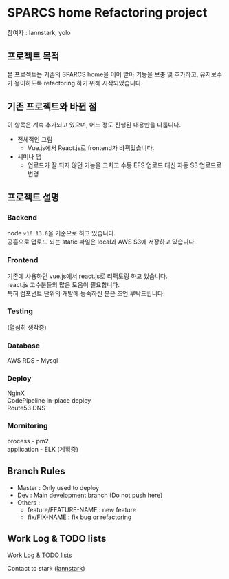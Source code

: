 # SPARCS home Refactoring project

참여자 : lannstark, yolo

## 프로젝트 목적

본 프로젝트는 기존의 SPARCS home을 이어 받아 기능을 보충 및 추가하고, 유지보수가 용이하도록 refactoring 하기 위해 시작되었습니다.

## 기존 프로젝트와 바뀐 점

이 항목은 계속 추가되고 있으며, 어느 정도 진행된 내용만을 다룹니다.

- 전체적인 그림
  - Vue.js에서 React.js로 frontend가 바뀌었습니다.
- 세미나 탭
  - 업로드가 잘 되지 않던 기능을 고치고 수동 EFS 업로드 대신 자동 S3 업로드로 변경

## 프로젝트 설명

### Backend

node `v10.13.0`을 기준으로 하고 있습니다.  
공홈으로 업로드 되는 static 파일은 local과 AWS S3에 저장하고 있습니다.

### Frontend

기존에 사용하던 vue.js에서 react.js로 리팩토링 하고 있습니다.  
react.js 고수분들의 많은 도움이 필요합니다.  
특히 컴포넌트 단위의 개발에 능숙하신 분은 조언 부탁드립니다.  

### Testing

(열심히 생각중)

### Database

AWS RDS - Mysql

### Deploy

NginX  
CodePipeline In-place deploy  
Route53 DNS

### Mornitoring

process - pm2  
application - ELK (계획중)

## Branch Rules

- Master : Only used to deploy
- Dev : Main development branch (Do not push here)
- Others :
  - feature/FEATURE-NAME : new feature
  - fix/FIX-NAME : fix bug or refactoring

## Work Log & TODO lists

[Work Log & TODO lists](https://hackmd.io/s/B1Jsi-VPV)

Contact to stark ([lannstark](https://github.com/lannstark))
